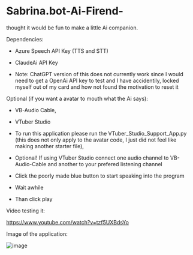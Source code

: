 # Sabrina.bot-Ai-Firend-
thought it would be fun to make a little Ai companion.

Dependencies: 

  - Azure Speech API Key (TTS and STT)
  - ClaudeAi API Key 
  
  - Note: ChatGPT version of this does not currently work since I would need to get a OpenAi API key to test and I have accidentily, locked myself out of my card and how not found the motivation to reset it

  Optional (if you want a avatar to mouth what the Ai says):
    
  - VB-Audio Cable,
    
  - VTuber Studio
  
- To run this application please run the VTuber_Studio_Support_App.py (this does not only apply to the avatar code, I just did not feel like making another starter file), 
- Optional! If using VTuber Studio connect one audio channel to VB-Audio-Cable and another to your prefered listening channel
- Click the poorly made blue button to start speaking into the program
- Wait awhile
- Than click play 


Video testing it: 

https://www.youtube.com/watch?v=tzf5UXBdsYo 




Image of the application:

![image](https://github.com/user-attachments/assets/ec7ddbb6-700a-4222-9edb-d9dc339a3697)
